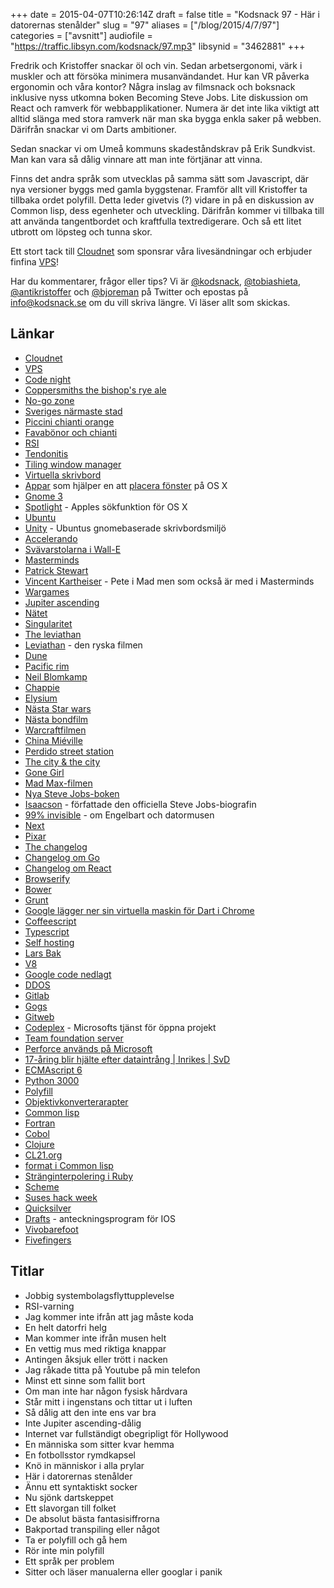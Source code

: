 +++
date = 2015-04-07T10:26:14Z
draft = false
title = "Kodsnack 97 - Här i datorernas stenålder"
slug = "97"
aliases = ["/blog/2015/4/7/97"]
categories = ["avsnitt"]
audiofile = "https://traffic.libsyn.com/kodsnack/97.mp3"
libsynid = "3462881"
+++

Fredrik och Kristoffer snackar öl och vin. Sedan arbetsergonomi, värk i muskler och att försöka minimera musanvändandet. Hur kan VR påverka ergonomin och våra kontor? Några inslag av filmsnack och boksnack inklusive nyss utkomna boken Becoming Steve Jobs. Lite diskussion om React och ramverk för webbapplikationer. Numera är det inte lika viktigt att alltid slänga med stora ramverk när man ska bygga enkla saker på webben. Därifrån snackar vi om Darts ambitioner.

Sedan snackar vi om Umeå kommuns skadeståndskrav på Erik Sundkvist. Man kan vara så dålig vinnare att man inte förtjänar att vinna.

Finns det andra språk som utvecklas på samma sätt som Javascript, där nya versioner byggs med gamla byggstenar. Framför allt vill Kristoffer ta tillbaka ordet polyfill. Detta leder givetvis (?) vidare in på en diskussion av Common lisp, dess egenheter och utveckling. Därifrån kommer vi tillbaka till att använda tangentbordet och kraftfulla textredigerare. Och så ett litet utbrott om löpsteg och tunna skor.

Ett stort tack till [Cloudnet](http://www.cloudnet.se) som sponsrar våra livesändningar och erbjuder finfina  [VPS](http://en.wikipedia.org/wiki/Virtual_private_server)!

Har du kommentarer, frågor eller tips? Vi är [@kodsnack](https://www.twitter.com/kodsnack), [@tobiashieta](https://www.twitter.com/tobiashieta), [@antikristoffer](https://www.twitter.com/antikristoffer) och [@bjoreman](https://www.twitter.com/bjoreman) på Twitter och epostas på [info@kodsnack.se](mailto:info@kodsnack.se) om du vill skriva längre. Vi läser allt som skickas.

## Länkar ##
* [Cloudnet](http://www.cloudnet.se)
* [VPS](http://en.wikipedia.org/wiki/Virtual_private_server)
* [Code night](http://www.codenight.se)
* [Coppersmiths the bishop's rye ale](http://www.coppersmiths.se/?portfolio=the-bishops-rye-ale)
* [No-go zone](http://en.wikipedia.org/wiki/No-go_area)
* [Sveriges närmaste stad](http://sv.wikipedia.org/wiki/Enk%C3%B6ping)
* [Piccini chianti orange](http://www.systembolaget.se/Sok-dryck/Dryck/?varuNr=22467)
* [Favabönor och chianti](http://www.imdb.com/title/tt0102926/quotes)
* [RSI](http://en.wikipedia.org/wiki/Repetitive_strain_injury)
* [Tendonitis](http://en.wikipedia.org/wiki/Tendinitis)
* [Tiling window manager](http://en.wikipedia.org/wiki/Tiling_window_manager)
* [Virtuella skrivbord](http://en.wikipedia.org/wiki/Virtual_desktop)
* [Appar](http://mizage.com/divvy/) som hjälper en att [placera fönster](http://www.irradiatedsoftware.com/sizeup/) på OS X
* [Gnome 3](http://en.wikipedia.org/wiki/GNOME#GNOME_3)
* [Spotlight](http://en.wikipedia.org/wiki/Spotlight_%28software%29) - Apples sökfunktion för OS X
* [Ubuntu](http://en.wikipedia.org/wiki/Ubuntu_%28operating_system%29)
* [Unity](http://en.wikipedia.org/wiki/Unity_%28user_interface%29) - Ubuntus gnomebaserade skrivbordsmiljö
* [Accelerando](http://en.wikipedia.org/wiki/Accelerando)
* [Svävarstolarna i Wall-E](http://i.dailymail.co.uk/i/pix/2010/02/25/article-1253786-08779BB3000005DC-45_468x316.jpg)
* [Masterminds](http://en.wikipedia.org/wiki/Masterminds_%281997_film%29)
* [Patrick Stewart](http://en.wikipedia.org/wiki/Patrick_Stewart)
* [Vincent Kartheiser](http://en.wikipedia.org/wiki/Vincent_Kartheiser) - Pete i Mad men som också är med i Masterminds
* [Wargames](http://en.wikipedia.org/wiki/WarGames)
* [Jupiter ascending](http://en.wikipedia.org/wiki/Jupiter_Ascending)
* [Nätet](http://en.wikipedia.org/wiki/The_Net_%281995_film%29)
* [Singularitet](http://en.wikipedia.org/wiki/Technological_singularity)
* [The leviathan](https://vimeo.com/122368314)
* [Leviathan](http://en.wikipedia.org/wiki/Leviathan_%282014_film%29) - den ryska filmen
* [Dune](http://en.wikipedia.org/wiki/Dune_%28film%29)
* [Pacific rim](http://en.wikipedia.org/wiki/Pacific_Rim_%28film%29)
* [Neil Blomkamp](http://en.wikipedia.org/wiki/Neill_Blomkamp)
* [Chappie](http://en.wikipedia.org/wiki/Chappie_%28film%29)
* [Elysium](http://en.wikipedia.org/wiki/Elysium_%28film%29)
* [Nästa Star wars](http://en.wikipedia.org/wiki/Star_Wars:_The_Force_Awakens)
* [Nästa bondfilm](http://en.wikipedia.org/wiki/Spectre_%282015_film%29)
* [Warcraftfilmen](http://en.wikipedia.org/wiki/Warcraft_%28film%29)
* [China Miéville](http://en.wikipedia.org/wiki/China_Mi%C3%A9ville)
* [Perdido street station](http://en.wikipedia.org/wiki/Perdido_Street_Station)
* [The city & the city](http://en.wikipedia.org/wiki/The_City_%26_the_City)
* [Gone Girl](http://en.wikipedia.org/wiki/Gone_Girl_%28novel%29)
* [Mad Max-filmen](http://en.wikipedia.org/wiki/Mad_Max:_Fury_Road)
* [Nya Steve Jobs-boken](http://en.wikipedia.org/wiki/Becoming_Steve_Jobs)
* [Isaacson](http://en.wikipedia.org/wiki/Walter_Isaacson) - författade den officiella Steve Jobs-biografin
* [99% invisible](http://99percentinvisible.org/episode/of-mice-and-men/) - om Engelbart och datormusen
* [Next](http://en.wikipedia.org/wiki/NeXT)
* [Pixar](http://en.wikipedia.org/wiki/Pixar)
* [The changelog](http://5by5.tv/changelog)
* [Changelog om Go](http://5by5.tv/changelog/148)
* [Changelog om React](http://5by5.tv/changelog/149)
* [Browserify](http://browserify.org/)
* [Bower](http://bower.io/)
* [Grunt](http://gruntjs.com/)
* [Google lägger ner sin virtuella maskin för Dart i Chrome](http://news.dartlang.org/2015/03/dart-for-entire-web.html)
* [Coffeescript](http://coffeescript.org/)
* [Typescript](http://www.typescriptlang.org/)
* [Self hosting](http://en.wikipedia.org/wiki/Self-hosting)
* [Lars Bak](http://en.wikipedia.org/wiki/Lars_Bak_%28computer_programmer%29)
* [V8](http://en.wikipedia.org/wiki/V8_%28JavaScript_engine%29)
* [Google code nedlagt](http://google-opensource.blogspot.se/2015/03/farewell-to-google-code.html)
* [DDOS](http://en.wikipedia.org/wiki/Denial-of-service_attack#Distributed_attack)
* [Gitlab](https://about.gitlab.com/)
* [Gogs](http://gogs.io/)
* [Gitweb](https://git.wiki.kernel.org/index.php/Gitweb)
* [Codeplex](https://www.codeplex.com/) - Microsofts tjänst för öppna projekt
* [Team foundation server](http://en.wikipedia.org/wiki/Team_Foundation_Server)
* [Perforce används på Microsoft](http://en.wikipedia.org/wiki/Microsoft_Visual_SourceSafe#Microsoft_in-house_use)
* [17-åring blir hjälte efter dataintrång | Inrikes | SvD](http://www.svd.se/nyheter/inrikes/17-aring-blir-hjalte-efter-dataintrang_4439829.svd)
* [ECMAscript 6](http://www.ecma-international.org/memento/TC39.htm)
* [Python 3000](https://www.python.org/dev/peps/pep-3000/)
* [Polyfill](http://en.wikipedia.org/wiki/Polyfill)
* [Objektivkonverterarapter](https://www.google.com/#q=objektivkonverteradapter)
* [Common lisp](http://en.wikipedia.org/wiki/Common_Lisp)
* [Fortran](http://en.wikipedia.org/wiki/Fortran)
* [Cobol](http://en.wikipedia.org/wiki/COBOL)
* [Clojure](http://en.wikipedia.org/wiki/Clojure)
* [CL21.org](http://cl21.org/)
* [format i Common lisp](http://www.lispworks.com/documentation/lw51/CLHS/Body/22_c.htm)
* [Stränginterpolering i Ruby](https://rubymonk.com/learning/books/1-ruby-primer/chapters/5-strings/lessons/31-string-basics)
* [Scheme](http://en.wikipedia.org/wiki/Scheme_%28programming_language%29)
* [Suses hack week](https://en.opensuse.org/Portal:Hackweek)
* [Quicksilver](http://qsapp.com/)
* [Drafts](http://agiletortoise.com/drafts/index.html) - anteckningsprogram för IOS
* [Vivobarefoot](http://en.wikipedia.org/wiki/Vivobarefoot)
* [Fivefingers](http://en.wikipedia.org/wiki/Vibram_FiveFingers)

## Titlar ##
* Jobbig systembolagsflyttupplevelse
* RSI-varning
* Jag kommer inte ifrån att jag måste koda
* En helt datorfri helg
* Man kommer inte ifrån musen helt
* En vettig mus med riktiga knappar
* Antingen åksjuk eller trött i nacken
* Jag råkade titta på Youtube på min telefon
* Minst ett sinne som fallit bort
* Om man inte har någon fysisk hårdvara
* Står mitt i ingenstans och tittar ut i luften
* Så dålig att den inte ens var bra
* Inte Jupiter ascending-dålig
* Internet var fullständigt obegripligt för Hollywood
* En människa som sitter kvar hemma
* En fotbollsstor rymdkapsel
* Knö in människor i alla prylar
* Här i datorernas stenålder
* Ännu ett syntaktiskt socker
* Nu sjönk dartskeppet
* Ett slavorgan till folket
* De absolut bästa fantasisiffrorna
* Bakportad transpiling eller något
* Ta er polyfill och gå hem
* Rör inte min polyfill
* Ett språk per problem
* Sitter och läser manualerna eller googlar i panik

